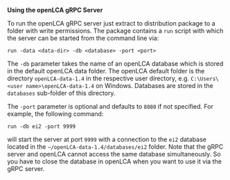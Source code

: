 __Using the openLCA gRPC Server__

To run the openLCA gRPC server just extract to distribution package to a folder
with write permissions. The package contains a `run` script with which the
server can be started from the command line via:

```
run -data <data-dir> -db <database> -port <port>
```

The `-db` parameter takes the name of an openLCA database which is stored in
the default openLCA data folder. The openLCA default folder is the directory
`openLCA-data-1.4` in the respective user directory, e.g.
`C:\Users\<user name>\openLCA-data-1.4` on Windows. Databases are stored in
the `databases` sub-folder of this directory.

The `-port` parameter is optional and defaults to `8080` if not specified. For
example, the following command:

```
run -db ei2 -port 9999
```

will start the server at port `9999` with a connection to the `ei2` database
located in the `~/openLCA-data-1.4/databases/ei2` folder. Note that the gRPC
server and openLCA cannot access the same database simultaneously. So you have
to close the database in openLCA when you want to use it via the gRPC server.
